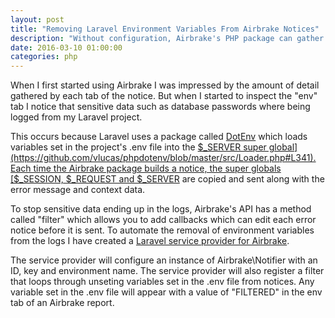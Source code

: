 ```yaml
---
layout: post
title: "Removing Laravel Environment Variables From Airbrake Notices"
description: "Without configuration, Airbrake's PHP package can gather sensitive data. Here is how to stop Laravel's environment variables ending up in your logs."
date: 2016-03-10 01:00:00
categories: php
---
```

When I first started using Airbrake I was impressed by the amount of detail gathered by each tab of the notice. But when I started to 
inspect the "env" tab I notice that sensitive data such as database passwords where being logged from my Laravel project.

This occurs because Laravel uses a package called [DotEnv](https://github.com/vlucas/phpdotenv) which loads variables set in the project's .env file into
the [$_SERVER super global](https://github.com/vlucas/phpdotenv/blob/master/src/Loader.php#L341). Each time the Airbrake package builds a notice, the super globals [$_SESSION, $_REQUEST and $_SERVER](https://github.com/airbrake/phpbrake/blob/master/src/Notifier.php#L107,L119) are copied
and sent along with the error message and context data.

To stop sensitive data ending up in the logs, Airbrake's API has a method called "filter" which allows you to add callbacks which can edit
each error notice before it is sent. To automate the removal of environment variables from the logs I have created a [Laravel service provider for Airbrake](https://github.com/TheoKouzelis/laravel-airbrake).

The service provider will configure an instance of Airbrake\Notifier with an ID, key and environment name. The service provider will also register a filter
that loops through unseting variables set in the .env file from notices. Any variable set in the .env file will appear with a value of "FILTERED" in the 
env tab of an Airbrake report.
